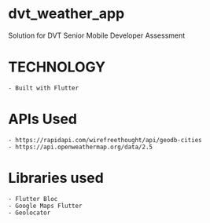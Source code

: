 
# dvt_weather_app

Solution for DVT Senior Mobile Developer Assessment

# TECHNOLOGY
    - Built with Flutter

# APIs Used
    - https://rapidapi.com/wirefreethought/api/geodb-cities
    - https://api.openweathermap.org/data/2.5

# Libraries used

    - Flutter Bloc
    - Google Maps Flutter
    - Geolocator






